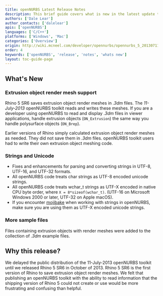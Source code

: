 ```yaml
---
title: openNURBS Latest Release Notes
description: This brief guide covers what is new in the latest update to openNURBS 11-July-2013.
authors: ['Dale Lear']
author_contacts: ['dalelear']
apis: ['openNURBS']
languages: ['C/C++']
platforms: ['Windows', 'Mac']
categories: ['Overview']
origin: http://wiki.mcneel.com/developer/opennurbs/opennurbs_5_20130711_release_notes
order: 4
keywords: ['openNURBS', 'release', 'notes', 'whats new']
layout: toc-guide-page
---
```


 
## What's New

### Extrusion object render mesh support

Rhino 5 SR6 saves extrusion object render meshes in *.3dm* files.  The *11-July-2013* openNURBS toolkit reads and writes these meshes.  If you are a developer using openNURBS to read and display *.3dm* files in viewer applications, handle extrusion objects (`ON_Extrusion`) the same way you handle polysurface objects (`ON_Brep`).

Earlier versions of Rhino simply calculated extrusion object render meshes as needed.  They did not save them in *.3dm* files.  openNURBS toolkit users had to write their own extrusion object meshing code.

### Strings and Unicode

- Fixes and enhancements for parsing and converting strings in UTF-8, UTF-16, and UTF-32 formats.
- All openNURBS code treats char strings as UTF-8 encoded unicode strings.
- All openNURBS code treats wchar_t strings as UTF-X encoded in native CPU byte order, where `X = 8*sizeof(wchar_t)`. (UTF-16 on Microsoft Windows 2000 or later, UTF-32 on Apple macOS).
- If you encounter [mojibake](https://en.wikipedia.org/wiki/Mojibake) when working with strings in openNURBS, make sure you are using them as UTF-X encoded unicode strings.

### More sample files

Files containing extrusion objects with render meshes were added to the collection of *.3dm* example files.

## Why this release?

We delayed the public distribution of the 11-July-2013 openNURBS toolkit until we released Rhino 5 SR6 in October of 2013.  Rhino 5 SR6 is the first version of Rhino to save extrusion object render meshes.  We felt that publishing an openNURBS toolkit with the ability to read information that the shipping version of Rhino 5 could not create or use would be more frustrating and confusing than helpful.
